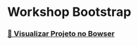 # Workshop Bootstrap

 <h3  style="color: green; text-decoration: none;"><strong><a href="https://luciananader.github.io/Boostrap/"> 🎥 Visualizar Projeto no Bowser</a></strong></h3>

